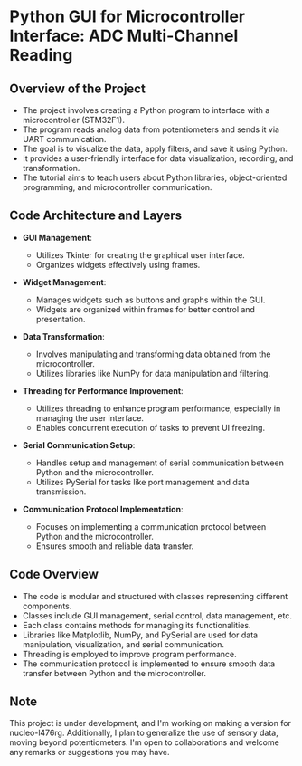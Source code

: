 # Python GUI for Microcontroller Interface: ADC Multi-Channel Reading

## Overview of the Project

- The project involves creating a Python program to interface with a microcontroller (STM32F1).
- The program reads analog data from potentiometers and sends it via UART communication.
- The goal is to visualize the data, apply filters, and save it using Python.
- It provides a user-friendly interface for data visualization, recording, and transformation.
- The tutorial aims to teach users about Python libraries, object-oriented programming, and microcontroller communication.

## Code Architecture and Layers

- **GUI Management**:
  - Utilizes Tkinter for creating the graphical user interface.
  - Organizes widgets effectively using frames.

- **Widget Management**:
  - Manages widgets such as buttons and graphs within the GUI.
  - Widgets are organized within frames for better control and presentation.

- **Data Transformation**:
  - Involves manipulating and transforming data obtained from the microcontroller.
  - Utilizes libraries like NumPy for data manipulation and filtering.

- **Threading for Performance Improvement**:
  - Utilizes threading to enhance program performance, especially in managing the user interface.
  - Enables concurrent execution of tasks to prevent UI freezing.

- **Serial Communication Setup**:
  - Handles setup and management of serial communication between Python and the microcontroller.
  - Utilizes PySerial for tasks like port management and data transmission.

- **Communication Protocol Implementation**:
  - Focuses on implementing a communication protocol between Python and the microcontroller.
  - Ensures smooth and reliable data transfer.

## Code Overview

- The code is modular and structured with classes representing different components.
- Classes include GUI management, serial control, data management, etc.
- Each class contains methods for managing its functionalities.
- Libraries like Matplotlib, NumPy, and PySerial are used for data manipulation, visualization, and serial communication.
- Threading is employed to improve program performance.
- The communication protocol is implemented to ensure smooth data transfer between Python and the microcontroller.

## Note

This project is under development, and I'm working on making a version for nucleo-l476rg. Additionally, I plan to generalize the use of sensory data, moving beyond potentiometers. I'm open to collaborations and welcome any remarks or suggestions you may have.
